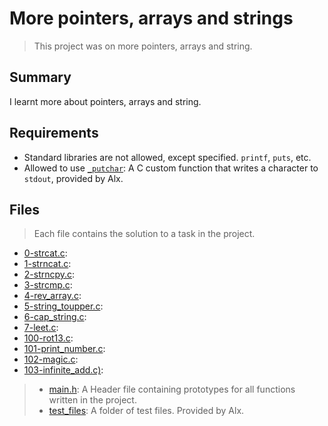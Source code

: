 # More pointers, arrays and strings

> This project was on more pointers, arrays and string.

## Summary

I learnt more about pointers, arrays and string.

## Requirements

- Standard libraries are not allowed, except specified. `printf`, `puts`, etc.
- Allowed to use [`_putchar`](https://github.com/alx-tools/_putchar.c/blob/master/_putchar.c): A
C custom function that writes a character to `stdout`, provided by Alx.

## Files

> Each file contains the solution to a task in the project.

- [0-strcat.c](https://github.com/Ebube-Ochemba/alx-low_level_programming/blob/master/0x06-pointers_arrays_strings/0-strcat.c):
- [1-strncat.c](https://github.com/Ebube-Ochemba/alx-low_level_programming/blob/master/0x06-pointers_arrays_strings/1-strncat.c):
- [2-strncpy.c](https://github.com/Ebube-Ochemba/alx-low_level_programming/blob/master/0x06-pointers_arrays_strings/2-strncpy.c):
- [3-strcmp.c](https://github.com/Ebube-Ochemba/alx-low_level_programming/blob/master/0x06-pointers_arrays_strings/3-strcmp.c):
- [4-rev_array.c](https://github.com/Ebube-Ochemba/alx-low_level_programming/blob/master/0x06-pointers_arrays_strings/4-rev_array.c):
- [5-string_toupper.c](https://github.com/Ebube-Ochemba/alx-low_level_programming/blob/master/0x06-pointers_arrays_strings/5-string_toupper.c):
- [6-cap_string.c](https://github.com/Ebube-Ochemba/alx-low_level_programming/blob/master/0x06-pointers_arrays_strings/6-cap_string.c):
- [7-leet.c](https://github.com/Ebube-Ochemba/alx-low_level_programming/blob/master/0x06-pointers_arrays_strings/7-leet.c):
- [100-rot13.c](https://github.com/Ebube-Ochemba/alx-low_level_programming/blob/master/0x06-pointers_arrays_strings/100-rot13.c):
- [101-print_number.c](https://github.com/Ebube-Ochemba/alx-low_level_programming/blob/master/0x06-pointers_arrays_strings/101-print_number.c):
- [102-magic.c](https://github.com/Ebube-Ochemba/alx-low_level_programming/blob/master/0x06-pointers_arrays_strings/102-magic.c):
- [103-infinite_add.c)](https://github.com/Ebube-Ochemba/alx-low_level_programming/blob/master/0x06-pointers_arrays_strings/103-infinite_add.c):

> - [main.h](https://github.com/Ebube-Ochemba/alx-low_level_programming/blob/master/0x06-pointers_arrays_strings/main.h): A Header file containing prototypes for all functions written in the project.
> - [test_files](https://github.com/Ebube-Ochemba/alx-low_level_programming/tree/master/0x06-pointers_arrays_strings/test_files): A folder of test files. Provided by Alx.
